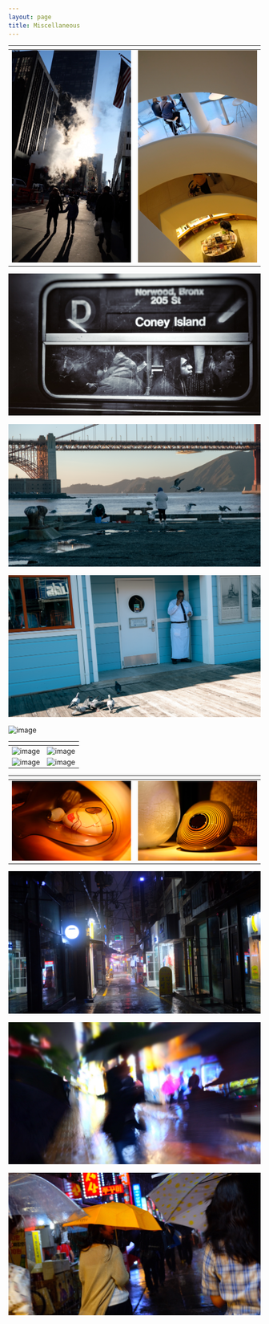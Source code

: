 ```yaml
---
layout: page
title: Miscellaneous
---
```




| <!-- -->    | <!-- -->    |
:-------------------------:|:-------------------------:
![image](/assets/photo/nyc-street.JPG)  |  ![image](/assets/photo/nyc-museum.JPG)

![image](/assets/photo/nyc-subway.jpg)

![image](/assets/photo/sf-sea.png)

![image](/assets/photo/sf-seagull.png)

![image](/assets/photo/sf-bench.png)

| <!-- -->    | <!-- -->    |
:-------------------------:|:-------------------------:
![image](/assets/photo/sf-bridge.png)  |  ![image](/assets/photo/sf-glass.png)
![image](/assets/photo/sf-glassboat.png) | ![image](/assets/photo/sf-train.png)

| <!-- -->    | <!-- -->    |
:-------------------------:|:-------------------------:
![image](/assets/photo/sf-glass3.png)  |  ![image](/assets/photo/sf-glass4.png)

![image](/assets/photo/busan-street.JPG)

![image](/assets/photo/busan-rain2.JPG)

![image](/assets/photo/busan-rain.JPG)
